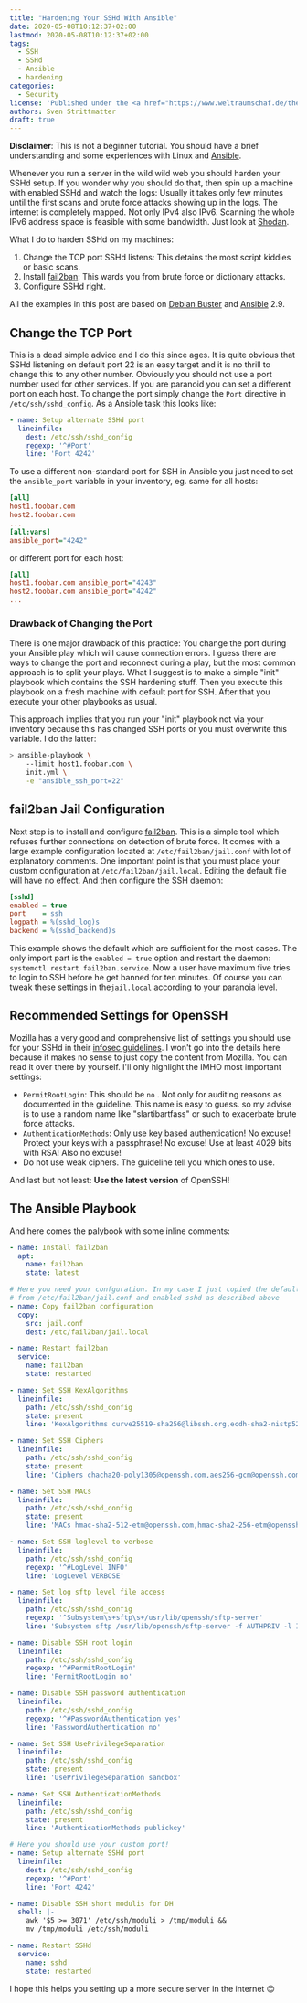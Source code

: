 ```yaml
---
title: "Hardening Your SSHd With Ansible"
date: 2020-05-08T10:12:37+02:00
lastmod: 2020-05-08T10:12:37+02:00
tags:
  - SSH
  - SSHd
  - Ansible
  - hardening
categories:
  - Security
license: 'Published under the <a href="https://www.weltraumschaf.de/the-beer-ware-license.txt">THE BEER-WARE LICENSE</a>.'
authors: Sven Strittmatter
draft: true
---
```


**Disclaimer**: This is not a beginner tutorial. You should have a brief understanding and some experiences with Linux and [Ansible][ansible].

Whenever you run a server in the wild wild web you should harden your SSHd setup. If you wonder why you should do that, then spin up a machine with enabled SSHd and watch the logs: Usually it takes only few minutes until the first scans and brute force attacks showing up in the logs. The internet is completely mapped. Not only IPv4 also IPv6. Scanning the whole IPv6 address space is feasible with some bandwidth. Just look at [Shodan][shodan].

What I do to harden SSHd on my machines:

1. Change the TCP port SSHd listens: This detains the most script kiddies or basic scans.
2. Install [fail2ban][fail2ban]: This wards you from brute force or dictionary attacks.
3. Configure SSHd right.

All the examples in this post are based on [Debian Buster][debian] and [Ansible][ansible] 2.9.

## Change the TCP Port

This is a dead simple advice and I do this since ages. It is quite obvious that SSHd listening on default port 22 is an easy target and it is no thrill to change this to any other number. Obviously you should not use a port number used for other services. If you are paranoid you can set a different port on each host. To change the port simply change the `Port` directive in `/etc/ssh/sshd_config`. As a Ansible task this looks like:

```yaml
- name: Setup alternate SSHd port
  lineinfile:
    dest: /etc/ssh/sshd_config
    regexp: '^#Port'
    line: 'Port 4242'
```

To use a different non-standard port for SSH in Ansible you just need to set the `ansible_port` variable in your inventory, eg. same for all hosts:

```ini
[all]
host1.foobar.com
host2.foobar.com
...
[all:vars]
ansible_port="4242"
```

or different port for each host:

```ini
[all]
host1.foobar.com ansible_port="4243"
host2.foobar.com ansible_port="4242"
...
```

### Drawback of Changing the Port

There is one major drawback of this practice: You change the port during your Ansible play which will cause connection errors. I guess there are ways to change the port and reconnect during a play, but the most common approach is to split your plays. What I suggest is to make a simple "init" playbook which contains the SSH hardening stuff. Then you execute this playbook on a fresh machine with default port for SSH. After that you execute your other playbooks as usual.

This approach implies that you run your "init" playbook not via your inventory because this has changed SSH ports or you must overwrite this variable. I do the latter:

```bash
> ansible-playbook \
    --limit host1.foobar.com \
    init.yml \
    -e "ansible_ssh_port=22"
```

## fail2ban Jail Configuration

Next step is to install and configure [fail2ban][fail2ban]. This is a simple tool which refuses further connections on detection of brute force. It comes with a large example configuration located at `/etc/fail2ban/jail.conf` with lot of explanatory comments. One important point is that you must place your custom configuration at `/etc/fail2ban/jail.local`. Editing the default file will have no effect. And then configure the SSH daemon:

```ini
[sshd]
enabled = true
port    = ssh
logpath = %(sshd_log)s
backend = %(sshd_backend)s
```

This example shows the default which are sufficient for the most cases. The only import part is the `enabled = true` option and restart the daemon: `systemctl restart fail2ban.service`. Now a user have maximum five tries to login to SSH before he get banned for ten minutes. Of course you can tweak these settings in the`jail.local` according to your paranoia level.

## Recommended Settings for OpenSSH

Mozilla has a very good and comprehensive list of settings you should use for your SSHd in their [infosec guidelines](https://infosec.mozilla.org/guidelines/openssh.html). I won't go into the details here because it makes no sense to just copy the content from Mozilla. You can read it over there by yourself. I'll only highlight the IMHO most important settings:

* `PermitRootLogin`: This should be `no` . Not only for auditing reasons as documented in the guideline. This name is easy to guess. so my advise is to use a random name like "slartibartfass" or such to exacerbate brute force attacks.
* `AuthenticationMethods`: Only use key based authentication! No excuse! Protect your keys with a passphrase! No excuse! Use at least 4029 bits with RSA! Also no excuse!
* Do not use weak ciphers. The guideline tell you which ones to use.

And last but not least: **Use the latest version** of OpenSSH!

## The Ansible Playbook

And here comes the palybook with some inline comments:

```yaml
- name: Install fail2ban
  apt:
    name: fail2ban
    state: latest

# Here you need your confguration. In my case I just copied the default
# from /etc/fail2ban/jail.conf and enabled sshd as described above
- name: Copy fail2ban configuration
  copy:
    src: jail.conf
    dest: /etc/fail2ban/jail.local

- name: Restart fail2ban
  service:
    name: fail2ban
    state: restarted

- name: Set SSH KexAlgorithms
  lineinfile:
    path: /etc/ssh/sshd_config
    state: present
    line: 'KexAlgorithms curve25519-sha256@libssh.org,ecdh-sha2-nistp521,ecdh-sha2-nistp384,ecdh-sha2-nistp256,diffie-hellman-group-exchange-sha256'

- name: Set SSH Ciphers
  lineinfile:
    path: /etc/ssh/sshd_config
    state: present
    line: 'Ciphers chacha20-poly1305@openssh.com,aes256-gcm@openssh.com,aes128-gcm@openssh.com,aes256-ctr,aes192-ctr,aes128-ctr'

- name: Set SSH MACs
  lineinfile:
    path: /etc/ssh/sshd_config
    state: present
    line: 'MACs hmac-sha2-512-etm@openssh.com,hmac-sha2-256-etm@openssh.com,umac-128-etm@openssh.com,hmac-sha2-512,hmac-sha2-256,umac-128@openssh.com'

- name: Set SSH loglevel to verbose
  lineinfile:
    path: /etc/ssh/sshd_config
    regexp: '^#LogLevel INFO'
    line: 'LogLevel VERBOSE'

- name: Set log sftp level file access
  lineinfile:
    path: /etc/ssh/sshd_config
    regexp: '^Subsystem\s+sftp\s+/usr/lib/openssh/sftp-server'
    line: 'Subsystem sftp /usr/lib/openssh/sftp-server -f AUTHPRIV -l INFO'

- name: Disable SSH root login
  lineinfile:
    path: /etc/ssh/sshd_config
    regexp: '^#PermitRootLogin'
    line: 'PermitRootLogin no'

- name: Disable SSH password authentication
  lineinfile:
    path: /etc/ssh/sshd_config
    regexp: '^#PasswordAuthentication yes'
    line: 'PasswordAuthentication no'

- name: Set SSH UsePrivilegeSeparation
  lineinfile:
    path: /etc/ssh/sshd_config
    state: present
    line: 'UsePrivilegeSeparation sandbox'

- name: Set SSH AuthenticationMethods
  lineinfile:
    path: /etc/ssh/sshd_config
    state: present
    line: 'AuthenticationMethods publickey'

# Here you should use your custom port!
- name: Setup alternate SSHd port
  lineinfile:
    dest: /etc/ssh/sshd_config
    regexp: '^#Port'
    line: 'Port 4242'

- name: Disable SSH short modulis for DH
  shell: |-
    awk '$5 >= 3071' /etc/ssh/moduli > /tmp/moduli &&
    mv /tmp/moduli /etc/ssh/moduli

- name: Restart SSHd
  service:
    name: sshd
    state: restarted
```

I hope this helps you setting up a more secure server in the internet 😊

[ansible]:  https://www.ansible.com/
[debian]:   https://www.debian.org/releases/stable/index.de.html
[fail2ban]: https://www.fail2ban.org/
[shodan]:   https://www.shodan.io/
